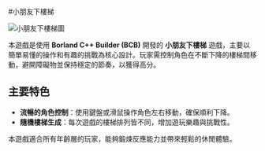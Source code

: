 #小朋友下樓梯

![小朋友下樓梯圖]( https://thumbor.4gamers.com.tw/U2yQjHaoiI2tq25YggrWNGse7C0=/adaptive-fit-in/1200x1200/filters:no_upscale():extract_cover():format(jpeg):quality(85)/https%3A%2F%2Fugc-media.4gamers.com.tw%2Fpuku-prod-zh%2Fanonymous-story%2Fa1d0b85d-9850-4abe-8123-73afda09076b.jpg "小朋友下樓梯圖")

本遊戲是使用 **Borland C++ Builder (BCB)** 開發的 **小朋友下樓梯** 遊戲，主要以簡單易懂的操作和有趣的挑戰為核心設計。玩家需控制角色在不斷下降的樓梯間移動，避開障礙物並保持穩定的節奏，以獲得高分。

## 主要特色

- **流暢的角色控制**：使用鍵盤或滑鼠操作角色左右移動，確保順利下降。
- **隨機樓梯生成**：每次遊戲的樓梯排列皆不同，增加遊玩樂趣與挑戰性。

本遊戲適合所有年齡層的玩家，能夠鍛煉反應能力並帶來輕鬆的休閒體驗。